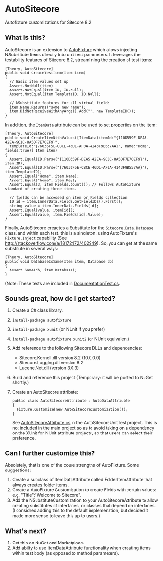 # AutoSitecore
Autofixture customizations for Sitecore 8.2

## What is this?
AutoSitecore is an extension to [AutoFixture](https://github.com/AutoFixture/AutoFixture) which allows injecting NSubstitute Items directly into 
unit test parameters.  It leverages the testability features of Sitecore 8.2, streamlining the creation of test items:

    [Theory, AutoSitecore]
    public void CreateTestItem(Item item)
    {
      // Basic item values set up
      Assert.NotNull(item);
      Assert.NotEqual(item.ID, ID.Null);
      Assert.NotEqual(item.TemplateID, ID.Null);
      
      // NSubstitute features for all virtual fields
      item.Name.Returns("some new name");
      item.DidNotReceiveWithAnyArgs().Add("", new TemplateID());
    }
    
In addition, the `ItemData` attribute can be used to set properties on the item:

    [Theory, AutoSitecore]
    public void CreateItemWithValues([ItemData(itemId:"{110D559F-DEA5-42EA-9C1C-8A5DF7E70EF9}",
      templateId:"{76036F5E-CBCE-46D1-AF0A-4143F9B557AA}", name:"Home", fields:true)] Item item)
    {
      Assert.Equal(ID.Parse("{110D559F-DEA5-42EA-9C1C-8A5DF7E70EF9}"), item.ID);
      Assert.Equal(ID.Parse("{76036F5E-CBCE-46D1-AF0A-4143F9B557AA}"), item.TemplateID);
      Assert.Equal("Home", item.Name);
      Assert.Equal("home", item.Key);
      Assert.Equal(3, item.Fields.Count()); // Follows AutoFixture standard of creating three items.

      // fields can be accessed on item or Fields collection
      ID id = item.InnerData.Fields.GetFieldIDs().First();
      string value = item.InnerData.Fields[id];
      Assert.Equal(value, item[id]);
      Assert.Equal(value, item.Fields[id].Value);
    }
    
Finally, AutoSitecore creaetes a Substitute for the `Sitecore.Data.Database` class, and within each test, this is a singleton, using AutoFixture's `Fixture.Inject` capability (See http://stackoverflow.com/a/18172472/402949).  So, you can get at the same substitute in several ways:
  
    [Theory, AutoSitecore]
    public void DatabaseIsSame(Item item, Database db)
    {
      Assert.Same(db, item.Database);
    }

(Note: These tests are included in [DocumentationTest.cs](src/AutoSitecoreUnitTest/DocumentationTest.cs).
    
## Sounds great, how do I get started?

  1. Create a C# class library.
  2. `install-package autofixture`
  3. `install-package xunit` (or NUnit if you prefer)
  4. `install-package autofixture.xunit2` (or NUnit equivalent)
  5. Add reference to the following Sitecore DLLs and dependencies:
      * Sitecore.Kernell.dll version 8.2 (10.0.0.0)
      * Sitecore.Logging.dll version 8.2
      * Lucene.Net.dll (version 3.0.3)
  6. Build and reference this project (Temporary: it will be posted to NuGet shortly.)
  7. Create an AutoSitecore attribute:  
  
     ```
     public class AutoSitecoreAttribute : AutoDataAttriubte
     {
       Fixture.Customize(new AutoSitecoreCustomization());
     }
     ```
     See [AutoSitecoreAttribute.cs](src/AutoSitecoreUnitTest/AutoSitecoreAttribute.cs) in the AutoSitecoreUnitTest project. This is not included in the main project so as to avoid taking on a dependency on the XUnit for NUnit attribute projects, so that users can select their preference.
     
## Can I further customize this?

Absolutely, that is one of the coure strengths of AutoFixture.  Some suggestions:

  1. Create a subclass of ItemDataAttribute called FolderItemAttribute that always creates folder items.
  2. Create a AutoFixture Customization to create Fields with certain values: e.g. "Title":"Welcome to Sitecore".
  3. Add the NSubstituteCustomization to your AutoSitecoreAttribute to allow creating substitutes of interfaces, or classes that depend on interfaces. (I considred adding this to the default implemenation, but decided it made more sense to leave this up to users.)

## What's next?

   1. Get this on NuGet and Marketplace.
   2. Add abilty to use ItemDataAttribute functionality when creating items within test body (as opposed to method parameters).
    
